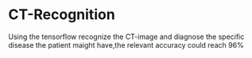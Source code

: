 # CT-Recognition
Using the tensorflow recognize the CT-image and diagnose the specific disease the patient maight have,the relevant accuracy could reach 96%
